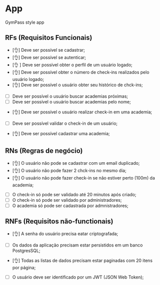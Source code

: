 # App

GymPass style app

## RFs (Requisitos Funcionais)

- [👌] Deve ser possível se cadastrar;
- [👌] Deve ser possível se autenticar;
- [👌 ] Deve ser possível obter o perfil de um usuário logado;
- [👌] Deve ser possível obter o número de check-ins realizados pelo usuário logado;
- [👌] Deve ser possível o usuário obter seu histórico de chck-ins;
- [ ] Deve ser possível o usuário buscar academias próximas;
- [ ] Deve ser possível o usuário buscar academias pelo nome; 
- [👌] Deve ser possível o usuário realizar check-in em uma academia;
- [ ] Deve ser possível validar o check-in de um usuário;
- [👌] Deve ser possível cadastrar uma academia;

## RNs (Regras de negócio)

- [👌] O usuário não pode se cadastrar com um email duplicado;
- [👌] O usuário não pode fazer 2 chck-ins no mesmo dia;
- [👌] O usuário não pode fazer check-in se não estiver perto (100m) da academia;
- [ ] O check-in só pode ser validado até 20 minutos após criado;
- [ ] O check-in só pode ser validado por administradores; 
- [ ] O academia só pode ser cadastrada por admnistradores; 

## RNFs (Requisitos não-functionais)

- [👌]  A senha do usuário precisa eatar criptografada;
- [ ]  Os dados da aplicação precisam estar persistidos em um banco PostgresSQL; 
- [👌]  Todas as listas de dados precisam estar paginadas com 20 itens por página;  
- [ ]  O usuário deve ser identificado por um JWT (JSON Web Token);

